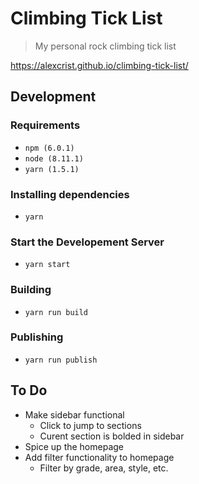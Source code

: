 # Climbing Tick List

> My personal rock climbing tick list

https://alexcrist.github.io/climbing-tick-list/

## Development

### Requirements

- `npm (6.0.1)`
- `node (8.11.1)`
- `yarn (1.5.1)`

### Installing dependencies

- `yarn`

### Start the Developement Server

- `yarn start`

### Building

- `yarn run build`

### Publishing

- `yarn run publish`

## To Do

- Make sidebar functional
  - Click to jump to sections
  - Curent section is bolded in sidebar
- Spice up the homepage
- Add filter functionality to homepage
  - Filter by grade, area, style, etc.
